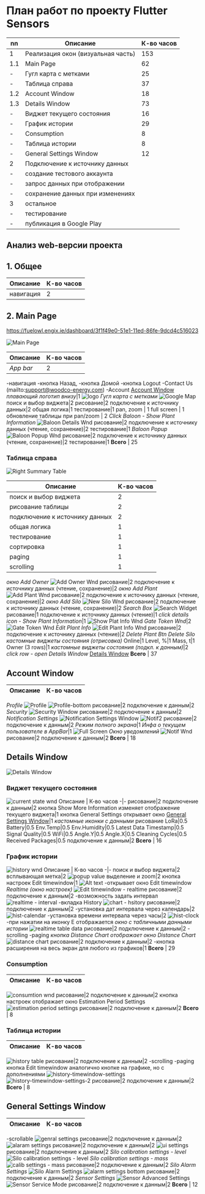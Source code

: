
# План работ по проекту Flutter Sensors
nn| Описание | К-во часов
-|-|-
1| Реализация окон (визуальная часть)|153
1.1| Main Page | 62
-| Гугл карта с метками| 25
-| Таблица справа | 37
1.2| Account Window | 18
1.3| Details Window | 73
-|Виджет текущего состояния|16
-|График истории|29
-|Consumption|8
-|Таблица истории|8
-|General Settings Window|12
2| Подключение к источнику данных
-|  создание тестового аккаунта
-|  запрос данных при отображении
-|  сохранение данных при изменениях
3 | остальное
-| тестирование
-| публикация в Google Play

## Анализ web-версии проекта

## 1. Общее

Описание | К-во часов
-|-
навигация| 2

## 2. Main Page

https://fuelowl.engix.ie/dashboard/3f1f49e0-51e1-11ed-86fe-9dcd4c516023

![Main Page](images/image.png)

Описание | К-во часов
-|-
*App bar*|2
-навигация
-кнопка Назад,
-кнопка Домой
-кнопка Logout
-Contact Us (mailto:support@woodco-energy.com)
-Account [Account Window](#user-content-account-window)
*плавающий логотип внизу*|1
![logo](images/image-24.png)
*Гугл карта с метками*
![Google Map](images/image-8.png)
поиск и выбор виджета|2
рисование|2
подключение к источнику данных|2
общая логика|1
тестирование|1
pan, zoom | 1
full screen | 1
обновление таблицы при pan/zoom | 2
*Сlick Baloon - Show Plant Information*
![Baloon Details Wnd](images/image-17.png)
рисование|2
подключение к источнику данных (чтение, сохранение)|2
тестирование|1
*Baloon Popup*
![Baloon Popup Wnd](images/image-18.png)
рисование|2
подключение к источнику данных (чтение, сохранение)|2
тестирование|1
**Всего** | 25

### Таблица справа
![Right Summary Table](images/image-9.png)

Описание | К-во часов
-|-
поиск и выбор виджета|2
рисование таблицы| 2
подключение к источнику данных|2
общая логика|1
тестирование|1
сортировка|1
paging|1
scrolling|1
*окно Add Owner*
![Add Owner Wnd](images/image-10.png)
рисование|2
подключение к источнику данных (чтение, сохранение)|2
*окно Add Plant*
![Add Plant Wnd](images/image-11.png)
рисование|2
подключение к источнику данных (чтение, сохранение)|2
*окно Add Silo*
![New Silo Wnd](images/image-12.png)
рисование|2
подключение к источнику данных (чтение, сохранение)|2
*Search Box*
![Search Widget](images/image-13.png)
рисование|1
подключение к источнику данных (чтение)|1
*click details icon - Show Plant Information*|1
![Show Plat Info Wnd](images/image-14.png)
*Gate Token Wnd*|2
![Gate Token Wnd](images/image-15.png)
*Edit Plant Info*
![Edit Plant Info Wnd](images/image-16.png)
рисование|2
подключение к источнику данных (чтение)|2
*Delete Plant Btn*
*Delete Silo*
*кастомные виджеты состояния (отрисовка)*
Online|1
Level, %|1
Mass, t|1
Owner (3 rows)|1
*кастомные виджеты состояния (подкл. к данным)*|2
*click row - open Details Window*
[Details Window](#user-content-details-window)
**Всего** | 37

## Account Window
Описание | К-во часов
-|-
*Profile*
![Profile](images/image-1.png)
![Profile-bottom](images/image-2.png)
рисование|2
подключение к данным|2
*Security*
![Security Window](images/image-3.png)
рисование|2
подключение к данным|2
*Notification Settings*
![Notification Settings Window](images/image-4.png)
![Notif2](images/image-5.png)
рисование|2
подключение к данным|2
*Режим полного экрана*|1
*Инфа о текущем пользователе в AppBar*|1
![Full Screen](images/image-6.png)
*Окно уведомлений*
![Notif Wnd](images/image-7.png)
рисование|2
подключение к данным|2
**Всего** | 18

## Details Window
![Details Window](images/image-19.png)

### Виджет текущего состояния
![current state wnd](images/image-20.png)
Описание | К-во часов
-|-
рисование|2
подключение к данным|2
кнопка Show More Information изменяет отображение текущего виджета|1
кнопка General Settings открывает окно [General Settings Window](#user-content-general-settings-window)|1
*кастомные иконки с данными*
рисование
LoRa|0.5
Battery|0.5
Env.Temp|0.5
Env.Humidity|0.5
Latest Data Timestamp|0.5
Signal Quality|0.5
WiFi|0.5
Angle.Y|0.5
Angle.X|0.5
Cleaning Cycles|0.5
Received Packages|0.5
подключение к данным|2
**Всего** | 16

### График истории
![history wnd](images/image-21.png)
Описание | К-во часов
-|-
поиск и выбор виджета|2
всплывающая метка|2
![popup value](images/image-34.png)
выделение и zoom|2
кнопка настроек Edit timewindow|1
![Alt text](images/image-35.png)
-открывает окно  Edit timewindow
*Realtime (окно настроек)*
![Edit timewindow - realtime](images/image-36.png)
рисование|2
подключение к данным|2
-возможность задать интервал
![realtime - interval](images/image-37.png)
-вкладка History
![chart - hsitory](images/image-38.png)
рисование|2
подключение к данным|2
-установка дат интервала через календарь|2
![hist-calendar](images/image-39.png)
-установка времени интервала через часы|2
![hist-clock](images/image-40.png)
-при нажатии на иконку E отображается *окно с табличными данными истории*
![realtime table data](images/image-41.png)
рисование|2
подключение к данным|2
-scrolling
-paging
*кнопка Distance Chart отображает окно Distance Chart*
![distance chart](images/image-42.png)
рисование|2
подключение к данным|2
-кнопка расширения на весь экран для любого из графиков|1
**Всего** | 29

### Consumption
Описание | К-во часов
-|-
![consumtion wnd](images/image-22.png)
рисование|2
подключение к данным|2
кнопка настроек отображает окно Estimation Period Settings
![estimation period settings](images/image-43.png)
рисование|2
подключение к данным|2
**Всего** | 8

### Таблица истории
Описание | К-во часов
-|-
![history table](images/image-23.png)
рисование|2
подключение к данным|2
-scrolling
-paging
кнопка Edit timewindow аналогично кнопке на графике, но с дополнениями
![history-timewindow-settings](images/image-44.png)
![history-timewindow-settings-2](images/image-45.png)
рисование|2
подключение к данным|2
**Всего** | 8

## General Settings Window
Описание | К-во часов
-|-
-scrollable
![genral settings](images/image-25.png)
рисование|2
подключение к данным|2
![alaram settings](images/image-26.png)
рисование|2
подключение к данным|2
![ui settings](images/image-27.png)
рисование|2
подключение к данным|2
*Silo calibration settings - level*
![Silo calibration settings - level](images/image-28.png)
*Silo calibration settings - mass*
![calib settings - mass](images/image-29.png)
рисование|2
подключение к данным|2
*Silo Alarm Settings*
![Silo Alarm Settings](images/image-30.png)
![alarm settings bottom](images/image-31.png)
рисование|2
подключение к данным|2
*Sensor Settings*
![Sensor Advanced Settings](images/image-32.png)
![Sensor Service Mode](images/image-33.png)
рисование|2
подключение к данным|2
**Всего** | 12
